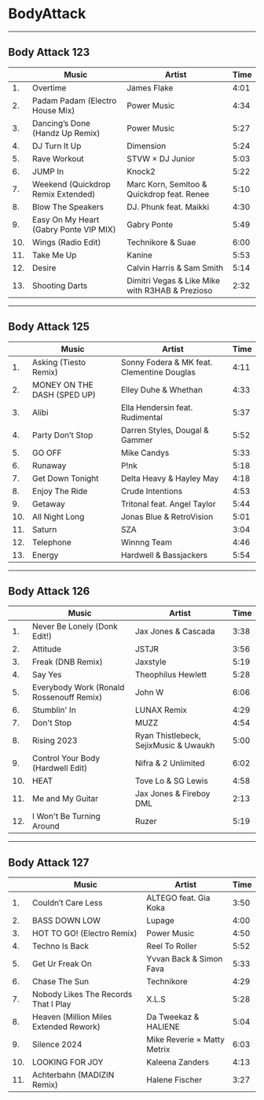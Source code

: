 # BodyAttack
---
## Body Attack 123
||Music|Artist|Time|
|----|----|----|----|
|1.|Overtime|James Flake|4:01|
|2.|Padam Padam (Electro House Mix)|Power Music|4:34|
|3.|Dancing’s Done (Handz Up Remix)|Power Music|5:27|
|4.|DJ Turn It Up|Dimension|5:24|
|5.|Rave Workout|STVW × DJ Junior	|5:03|
|6.|JUMP In|Knock2			|5:22|  
|7.|Weekend (Quickdrop Remix Extended)|Marc Korn, Semitoo & Quickdrop feat. Renee|			5:10|
|8.|Blow The Speakers				|DJ. Phunk feat. Maikki		|4:30|
|9.|Easy On My Heart (Gabry Ponte VIP MIX)|	Gabry Ponte|			5:49|
|10.|Wings (Radio Edit)				|Technikore & Suae		|6:00|
|11.|	Take Me Up|					Kanine|				5:53|
|12.|Desire					|Calvin Harris & Sam Smith	|5:14|
|13.|	Shooting Darts|	Dimitri Vegas & Like Mike with R3HAB & Prezioso|	2:32|
---
## Body Attack 125
||Music|Artist|Time|
|----|----|----|----|
|1.|Asking (Tiesto Remix)|			Sonny Fodera & MK feat. Clementine Douglas|	4:11|
|2.|MONEY ON THE DASH (SPED UP)|	Elley Duhe & Whethan		|	4:33|
|3.|Alibi		|			Ella Hendersin feat. Rudimental	|	5:37|
|4.|Party Don’t Stop|			Darren Styles, Dougal & Gammer|		5:52|
|5.|	GO OFF|				Mike Candys|				5:33|
|6.|	Runaway|				P!nk|					5:18|
|7.|Get Down Tonight|			Delta Heavy & Hayley May|			4:18|
|8.|	Enjoy The Ride|			Crude Intentions|				4:53|
|9.|Getaway				|Tritonal feat. Angel Taylor|			5:44|
|10.|All Night Long|				Jonas Blue & RetroVision|			5:01|
|11.|Saturn|				SZA|					3:04|
|12.|Telephone|				Winnng Team	|			4:46|
|13.|Energy				|Hardwell & Bassjackers			|5:54|

---
## Body Attack 126
||Music|Artist|Time|
|----|----|----|----|
|1.|Never Be Lonely (Donk Edit!)|Jax Jones & Cascada|3:38|
|2.|Attitude|JSTJR|3:56|
|3.|Freak (DNB Remix)|Jaxstyle|5:19|
|4.|Say Yes|Theophilus Hewlett|5:28|
|5.|Everybody Work (Ronald Rossenouff Remix)|John W|6:06|
|6.|Stumblin' In |LUNAX Remix|4:29|
|7.|Don't Stop|MUZZ|4:54|
|8.|Rising 2023|Ryan Thistlebeck, SejixMusic & Uwaukh|5:00|
|9.|Control Your Body (Hardwell Edit)|Nifra & 2 Unlimited|6:02|
|10.|HEAT|Tove Lo & SG Lewis|4:58|
|11.|Me and My Guitar|Jax Jones & Fireboy DML|2:13|
|12.|I Won't Be Turning Around|Ruzer|5:19|

---
## Body Attack 127
||Music|Artist|Time|
|----|----|----|----|
|1.|Couldn’t Care Less|			ALTEGO feat. Gia Koka|			3:50|
|2.|BASS DOWN LOW|			Lupage|					4:00|
|3.|HOT TO GO! (Electro Remix)|		Power Music|				4:50|
|4.|Techno Is Back|				Reel To Roller|				5:52|
|5.|Get Ur Freak On|			Yvvan Back & Simon Fava|			5:33|
|6.|Chase The Sun|				Technikore|				4:29|
|7.|Nobody Likes The Records That I Play|	X.L.S|					5:28|
|8.|Heaven (Million Miles Extended Rework)|	Da Tweekaz & HALIENE|			5:04|
|9.|Silence 2024|				Mike Reverie × Matty Metrix|		6:03|
|10.|LOOKING FOR JOY|			Kaleena Zanders|				4:13|
|11.|Achterbahn (MADIZIN Remix)| 		Halene Fischer|				3:27|


